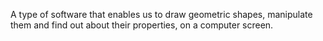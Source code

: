 A type of software that enables us to draw geometric shapes, manipulate
them and find out about their properties, on a computer screen.

